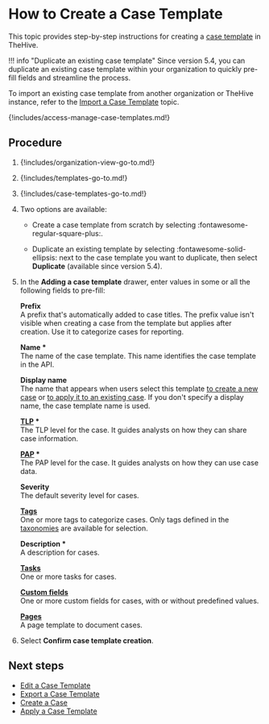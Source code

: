 # How to Create a Case Template

This topic provides step-by-step instructions for creating a [case template](about-case-templates.md) in TheHive.

!!! info "Duplicate an existing case template"
    Since version 5.4, you can duplicate an existing case template within your organization to quickly pre-fill fields and streamline the process.

To import an existing case template from another organization or TheHive instance, refer to the [Import a Case Template](import-a-case-template.md) topic.

{!includes/access-manage-case-templates.md!}

## Procedure

1. {!includes/organization-view-go-to.md!}

2. {!includes/templates-go-to.md!}

3. {!includes/case-templates-go-to.md!}

4. Two options are available:

    * Create a case template from scratch by selecting :fontawesome-regular-square-plus:.

    * Duplicate an existing template by selecting :fontawesome-solid-ellipsis: next to the case template you want to duplicate, then select **Duplicate** (available since version 5.4).

5. In the **Adding a case template** drawer, enter values in some or all the following fields to pre-fill:

    **Prefix**  
    A prefix that's automatically added to case titles. The prefix value isn't visible when creating a case from the template but applies after creation. Use it to categorize cases for reporting.
        
    **Name \***  
    The name of the case template. This name identifies the case template in the API.
    
    **Display name**  
    The name that appears when users select this template [to create a new case](../../../../analyst-corner/cases/create-a-new-case.md) or [to apply it to an existing case](../../../../analyst-corner/cases/apply-a-case-template.md). If you don't specify a display name, the case template name is used.
    
    **[TLP](https://www.misp-project.org/taxonomies.html#_tlp) \***  
    The TLP level for the case. It guides analysts on how they can share case information.
    
    **[PAP](https://www.misp-project.org/taxonomies.html#_pap) \***  
    The PAP level for the case. It guides analysts on how they can use case data.
    
    **Severity**  
    The default severity level for cases.
    
    **[Tags](../../../../analyst-corner/cases/adding_to_a_case.md)**  
    One or more tags to categorize cases. Only tags defined in the [taxonomies](../../../../../administration/taxonomies.md#view-a-taxonomie) are available for selection.
    
    **Description \***  
    A description for cases.
    
    **[Tasks](../../../../analyst-corner/cases/adding_to_a_case.md)**  
    One or more tasks for cases.
    
    **[Custom fields](../../../../analyst-corner/cases/adding_to_a_case.md)**  
    One or more custom fields for cases, with or without predefined values.
    
    **[Pages](../../../../../../thehive/how-to/knowledge-base.md#case-pages)**  
    A page template to document cases.

6. Select **Confirm case template creation**.

## Next steps

* [Edit a Case Template](edit-a-case-template.md)
* [Export a Case Template](export-a-case-template.md)
* [Create a Case](../../../../analyst-corner/cases/create-a-new-case.md)
* [Apply a Case Template](../../../../analyst-corner/cases/apply-a-case-template.md)